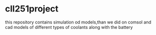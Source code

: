 # cll251project
this repository contains simulation od models,than we did on comsol and cad models of different types of coolants along with the battery
